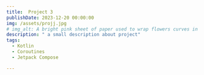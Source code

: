 ```yaml
---
title:  Project 3
publishDate: 2023-12-20 00:00:00
img: /assets/projj.jpg
# img_alt: A bright pink sheet of paper used to wrap flowers curves in front of rich blue background
description: " a small description about project"
tags:
  - Kotlin
  - Coroutines
  - Jetpack Compose 

---
```



